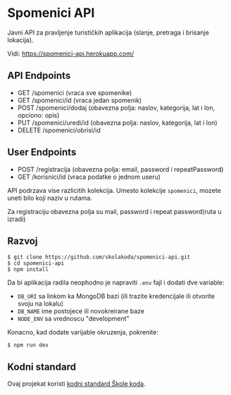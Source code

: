 # Spomenici API

Javni API za pravljenje turističkih aplikacija (slanje, pretraga i brisanje lokacija).

Vidi: https://spomenici-api.herokuapp.com/

## API Endpoints

- GET /spomenici (vraca sve spomenike)
- GET /spomenici/id (vraca jedan spomenik)
- POST /spomenici/dodaj (obavezna polja: naslov, kategorija, lat i lon, opciono: opis)
- PUT /spomenici/uredi/id (obavezna polja: naslov, kategorija, lat i lon)
- DELETE /spomenici/obrisi/id
## User Endpoints

- POST /registracija (obavezna polja: email, password i repeatPassword)
- GET /korisnici/id (vraca podatke o jednom useru)


API podrzava vise razlicitih kolekcija. Umesto kolekcije `spomenici`, mozete uneti bilo koji naziv u rutama.

Za registraciju obavezna polja su mail, password i repeat password(ruta u izradi)
## Razvoj

```
$ git clone https://github.com/skolakoda/spomenici-api.git
$ cd spomenici-api
$ npm install
```

Da bi aplikacija radila neophodno je napraviti `.env` fajl i dodati dve variable:

- `DB_URI` sa linkom ka MongoDB bazi (ili trazite kredencijale ili otvorite svoju na lokalu)
- `DB_NAME` ime postojece ili novokreirane baze
- `NODE_ENV` sa vrednoscu "development"

Konacno, kad dodate varijable okruzenja, pokrenite:

```
$ npm run dev
```

## Kodni standard

Ovaj projekat koristi [kodni standard Škole koda](https://github.com/skolakoda/kodni-standard).

